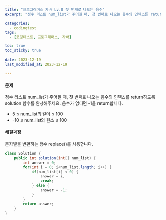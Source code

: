 ```yaml
---
title: "프로그래머스 자바 Lv.0 첫 번째로 나오는 음수"
excerpt: "정수 리스트 num_list가 주어질 때, 첫 번째로 나오는 음수의 인덱스를 return하도록 solution 함수를 완성해주세요. 음수가 없다면 -1을 return합니다."

categories:
  - codingtest
tags:
  - [코딩테스트, 프로그래머스, 자바]

toc: true
toc_sticky: true
 
date: 2023-12-19
last_modified_at: 2023-12-19

---
```


#### 문제
정수 리스트 num_list가 주어질 때, 첫 번째로 나오는 음수의 인덱스를 return하도록 solution 함수를 완성해주세요. 음수가 없다면 -1을 return합니다.

- 5 ≤ num_list의 길이 ≤ 100
- -10 ≤ num_list의 원소 ≤ 100

#### 해결과정
문자열을 변환하는 함수 replace()를 사용합니다.

```java
class Solution {
    public int solution(int[] num_list) {
        int answer = 0;
        for(int i = 0; i<num_list.length; i++) {
            if(num_list[i] < 0) {
                answer = i;
                break;
            } else {
                answer = -1;
            }
        }
        return answer;
    }
}
```